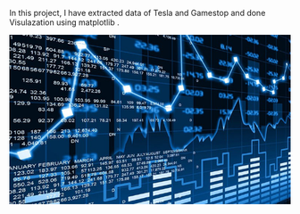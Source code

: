 
In this project,
I have extracted data of Tesla and Gamestop and done Visulazation using matplotlib .

![alt text](https://github.com/Utshav-paudel/Data-analysis-of-stocks/blob/ba7e951552dafdd76278337bb87bdb9f16ccac01/image/stockanalysis.jpg)
